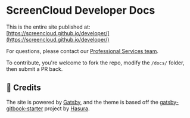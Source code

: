 # ScreenCloud Developer Docs

This is the entire site published at: [https://screencloud.github.io/developer/](https://screencloud.github.io/developer/)

For questions, please contact our [Professional Services team](proservices@screencloud.io).

To contribute, you're welcome to fork the repo, modify the `/docs/` folder, then submit a PR back.

## 💫 Credits

The site is powered by [Gatsby](https://www.gatsbyjs.org/), and the theme is based off the [gatsby-gitbook-starter](https://github.com/hasura/gatsby-gitbook-starter) project by [Hasura](http://hasura.io/).
